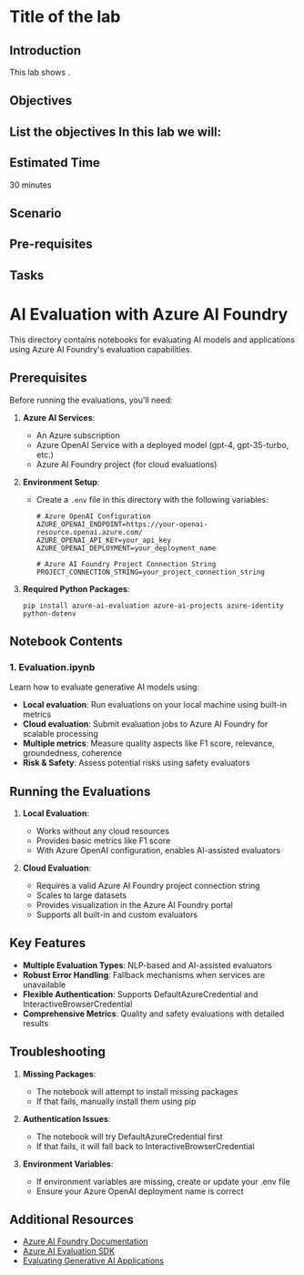 # Title of the lab

## Introduction 

This lab shows <provide intro>.

## Objectives 
 List the objectives
In this lab we will:
-	


## Estimated Time 

30 minutes 

## Scenario


## Pre-requisites

## Tasks



# AI Evaluation with Azure AI Foundry

This directory contains notebooks for evaluating AI models and applications using Azure AI Foundry's evaluation capabilities.

## Prerequisites

Before running the evaluations, you'll need:

1. **Azure AI Services**:
   - An Azure subscription
   - Azure OpenAI Service with a deployed model (gpt-4, gpt-35-turbo, etc.)
   - Azure AI Foundry project (for cloud evaluations)

2. **Environment Setup**:
   - Create a `.env` file in this directory with the following variables:
     ```
     # Azure OpenAI Configuration
     AZURE_OPENAI_ENDPOINT=https://your-openai-resource.openai.azure.com/
     AZURE_OPENAI_API_KEY=your_api_key
     AZURE_OPENAI_DEPLOYMENT=your_deployment_name

     # Azure AI Foundry Project Connection String
     PROJECT_CONNECTION_STRING=your_project_connection_string
     ```

3. **Required Python Packages**:
   ```
   pip install azure-ai-evaluation azure-ai-projects azure-identity python-dotenv
   ```

## Notebook Contents

### 1. Evaluation.ipynb

Learn how to evaluate generative AI models using:

- **Local evaluation**: Run evaluations on your local machine using built-in metrics
- **Cloud evaluation**: Submit evaluation jobs to Azure AI Foundry for scalable processing
- **Multiple metrics**: Measure quality aspects like F1 score, relevance, groundedness, coherence
- **Risk & Safety**: Assess potential risks using safety evaluators

## Running the Evaluations

1. **Local Evaluation**:
   - Works without any cloud resources
   - Provides basic metrics like F1 score
   - With Azure OpenAI configuration, enables AI-assisted evaluators

2. **Cloud Evaluation**:
   - Requires a valid Azure AI Foundry project connection string
   - Scales to large datasets
   - Provides visualization in the Azure AI Foundry portal
   - Supports all built-in and custom evaluators

## Key Features

- **Multiple Evaluation Types**: NLP-based and AI-assisted evaluators
- **Robust Error Handling**: Fallback mechanisms when services are unavailable
- **Flexible Authentication**: Supports DefaultAzureCredential and InteractiveBrowserCredential
- **Comprehensive Metrics**: Quality and safety evaluations with detailed results

## Troubleshooting

1. **Missing Packages**:
   - The notebook will attempt to install missing packages
   - If that fails, manually install them using pip

2. **Authentication Issues**:
   - The notebook will try DefaultAzureCredential first
   - If that fails, it will fall back to InteractiveBrowserCredential

3. **Environment Variables**:
   - If environment variables are missing, create or update your .env file
   - Ensure your Azure OpenAI deployment name is correct

## Additional Resources

- [Azure AI Foundry Documentation](https://learn.microsoft.com/azure/ai-foundry/)
- [Azure AI Evaluation SDK](https://learn.microsoft.com/python/api/azure-ai-evaluation/azure.ai.evaluation)
- [Evaluating Generative AI Applications](https://learn.microsoft.com/azure/ai-foundry/how-to/evaluate-generative-ai-app)
